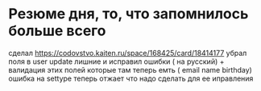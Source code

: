








# Резюме дня, то, что запомнилось больше всего
сделал https://codovstvo.kaiten.ru/space/168425/card/18414177  убрал поля в user update  лишние и исправил ошибки ( на русский) + валидация этих полей которые там теперь емть ( email name birthday)
ошибка на settype теперь отжает что надо сделать для ее иправления


